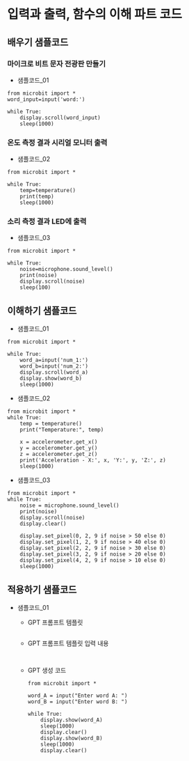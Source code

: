 # 입력과 출력, 함수의 이해 파트 코드
## 배우기 샘플코드
### 마이크로 비트 문자 전광판 만들기
* 샘플코드_01
```
from microbit import *
word_input=input('word:')

while True:
    display.scroll(word_input)
    sleep(1000)
```

### 온도 측정 결과 시리얼 모니터 출력
* 샘플코드_02
```
from microbit import *

while True:
    temp=temperature()
    print(temp)
    sleep(1000)
```

### 소리 측정 결과 LED에 출력
* 샘플코드_03
```
from microbit import *

while True:
    noise=microphone.sound_level()
    print(noise)
    display.scroll(noise)
    sleep(100)
```

## 이해하기 샘플코드
* 샘플코드_01
```
from microbit import *

while True:
    word_a=input('num_1:')
    word_b=input('num_2:')
    display.scroll(word_a)
    display.show(word_b)
    sleep(1000)
```

* 샘플코드_02
```
from microbit import *
while True:
    temp = temperature()
    print("Temperature:", temp)
    
    x = accelerometer.get_x()
    y = accelerometer.get_y()
    z = accelerometer.get_z()
    print('Acceleration - X:', x, 'Y:', y, 'Z:', z)
    sleep(1000)
```

* 샘플코드_03
```
from microbit import *
while True:
    noise = microphone.sound_level()
    print(noise)
    display.scroll(noise)
    display.clear()
 
    display.set_pixel(0, 2, 9 if noise > 50 else 0)
    display.set_pixel(1, 2, 9 if noise > 40 else 0)
    display.set_pixel(2, 2, 9 if noise > 30 else 0)
    display.set_pixel(3, 2, 9 if noise > 20 else 0)
    display.set_pixel(4, 2, 9 if noise > 10 else 0)
    sleep(1000)
```

## 적용하기 샘플코드
* 샘플코드_01
   - GPT 프롬프트 템플릿
    ```
    ```

  - GPT 프롬프트 템플릿 입력 내용
    ```
   
    ```
  - GPT 생성 코드
    ```
    from microbit import *
    
    word_A = input("Enter word A: ")
    word_B = input("Enter word B: ")
    
    while True:
        display.show(word_A)
        sleep(1000)
        display.clear()
        display.show(word_B)
        sleep(1000)
        display.clear()
    ```
